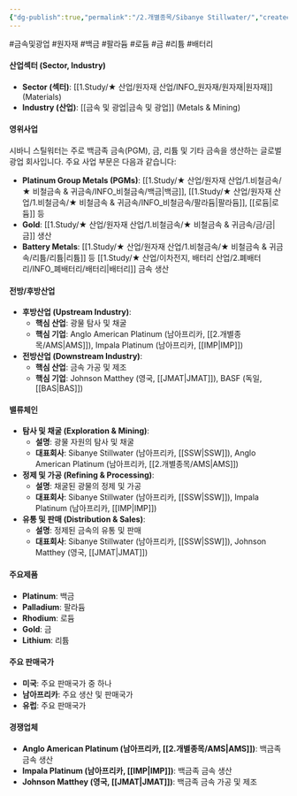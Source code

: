 ```yaml
---
{"dg-publish":true,"permalink":"/2.개별종목/Sibanye Stillwater/","created":"2024-09-13T10:45:32.794+09:00","updated":"2025-07-29T21:37:05.183+09:00"}
---
```


#금속및광업 #원자재 #백금 #팔라듐 #로듐 #금 #리튬 #배터리 

#### 산업섹터 (Sector, Industry)

- **Sector (섹터)**: [[1.Study/★ 산업/원자재 산업/INFO_원자재/원자재\|원자재]] (Materials)
- **Industry (산업)**: [[금속 및 광업\|금속 및 광업]] (Metals & Mining)

#### 영위사업

시바니 스틸워터는 주로 백금족 금속(PGM), 금, 리튬 및 기타 금속을 생산하는 글로벌 광업 회사입니다. 주요 사업 부문은 다음과 같습니다:

- **Platinum Group Metals (PGMs)**: [[1.Study/★ 산업/원자재 산업/1.비철금속/★ 비철금속 & 귀금속/INFO_비철금속/백금\|백금]], [[1.Study/★ 산업/원자재 산업/1.비철금속/★ 비철금속 & 귀금속/INFO_비철금속/팔라듐\|팔라듐]], [[로듐\|로듐]] 등
- **Gold**: [[1.Study/★ 산업/원자재 산업/1.비철금속/★ 비철금속 & 귀금속/금/금\|금]] 생산
- **Battery Metals**: [[1.Study/★ 산업/원자재 산업/1.비철금속/★ 비철금속 & 귀금속/리튬/리튬\|리튬]] 등 [[1.Study/★ 산업/이차전지, 배터리 산업/2.폐배터리/INFO_폐배터리/배터리\|배터리]] 금속 생산

#### 전방/후방산업

- **후방산업 (Upstream Industry)**:
    - **핵심 산업**: 광물 탐사 및 채굴
    - **핵심 기업**: Anglo American Platinum (남아프리카, [[2.개별종목/AMS\|AMS]]), Impala Platinum (남아프리카, [[IMP\|IMP]])
- **전방산업 (Downstream Industry)**:
    - **핵심 산업**: 금속 가공 및 제조
    - **핵심 기업**: Johnson Matthey (영국, [[JMAT\|JMAT]]), BASF (독일, [[BAS\|BAS]])

#### 밸류체인

- **탐사 및 채굴 (Exploration & Mining)**:
    - **설명**: 광물 자원의 탐사 및 채굴
    - **대표회사**: Sibanye Stillwater (남아프리카, [[SSW\|SSW]]), Anglo American Platinum (남아프리카, [[2.개별종목/AMS\|AMS]])
- **정제 및 가공 (Refining & Processing)**:
    - **설명**: 채굴된 광물의 정제 및 가공
    - **대표회사**: Sibanye Stillwater (남아프리카, [[SSW\|SSW]]), Impala Platinum (남아프리카, [[IMP\|IMP]])
- **유통 및 판매 (Distribution & Sales)**:
    - **설명**: 정제된 금속의 유통 및 판매
    - **대표회사**: Sibanye Stillwater (남아프리카, [[SSW\|SSW]]), Johnson Matthey (영국, [[JMAT\|JMAT]])

#### 주요제품

- **Platinum**: 백금
- **Palladium**: 팔라듐
- **Rhodium**: 로듐
- **Gold**: 금
- **Lithium**: 리튬

#### 주요 판매국가

- **미국**: 주요 판매국가 중 하나
- **남아프리카**: 주요 생산 및 판매국가
- **유럽**: 주요 판매국가

#### 경쟁업체

- **Anglo American Platinum (남아프리카, [[2.개별종목/AMS\|AMS]])**: 백금족 금속 생산
- **Impala Platinum (남아프리카, [[IMP\|IMP]])**: 백금족 금속 생산
- **Johnson Matthey (영국, [[JMAT\|JMAT]])**: 백금족 금속 가공 및 제조